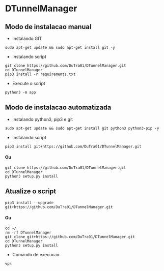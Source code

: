 # DTunnelManager

## Modo de instalacao manual

* Instalando GIT 

```
sudo apt-get update && sudo apt-get install git -y
```

* Instalando script
```
git clone https://github.com/DuTra01/DTunnelManager.git
cd DTunnelManager
pip3 install -r requirements.txt
```

* Execute o script
```
python3 -m app
```

## Modo de instalacao automatizada

* Instalando python3, pip3 e git
```
sudo apt-get update && sudo apt-get install git python3 python3-pip -y
``` 

* Instalando script
```
pip3 install git+https://github.com/DuTra01/DTunnelManager.git
```
#### Ou
```
git clone https://github.com/DuTra01/DTunnelManager.git
cd DTunnelManager
python3 setup.py install
```

## Atualize o script
```
pip3 install --upgrade git+https://github.com/DuTra01/DTunnelManager.git
```
#### Ou
```
cd ~/
rm -rf DTunnelManager
git clone git+https://github.com/DuTra01/DTunnelManager.git
cd DTunnelManager
python3 setup.py install
```

* Comando de execucao
```
vps
```